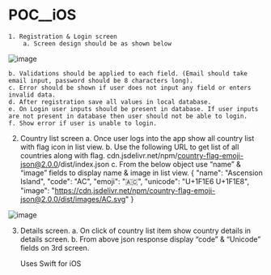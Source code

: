# POC__iOS
    1. Registration & Login screen 
        a. Screen design should be as shown below
    
     
   ![image](https://github.com/Rupesh-11/POC__iOS/assets/59641297/450a0e5b-3597-430c-a717-a5dbdf8658c7)

    
    
    
    
    
    
    
    
    
    
    
    
    
    
    
    
    
    
    
    
    
    
    
    
    
    
    
    
    

    b. Validations should be applied to each field. (Email should take email input, password should be 8 characters long).
    c. Error should be shown if user does not input any field or enters invalid data.
    d. After registration save all values in local database.
    e. On Login user inputs should be present in database. If user inputs are not present in database then user should not be able to login.
    f. Show error if user is unable to login.
    
    
 2. Country list screen
       a. Once user logs into the app show all country list with flag icon in list view.
       b. Use the following URL to get list of all countries along with flag.
       cdn.jsdelivr.net/npm/country-flag-emoji-json@2.0.0/dist/index.json
       c. From the below object use “name” & “image” fields to display name & image in list view.
       {
       "name": "Ascension Island",
       "code": "AC",
       "emoji": "🇦🇨",
       "unicode": "U+1F1E6 U+1F1E8",
       "image": "https://cdn.jsdelivr.net/npm/country-flag-emoji-json@2.0.0/dist/images/AC.svg"
       }




![image](https://github.com/Rupesh-11/POC__iOS/assets/59641297/dafec8ab-1d2d-43c7-b40c-68489a337aa0)







































3. Details screen.
   a. On click of country list item show country details in details screen.
   b. From above json response display “code” & “Unicode” fields on 3rd screen.  
   
   Uses Swift for iOS
        
        
        
        
        
        
        
        
        
        
        
        
        
        
        
        
        
        
        
        
        
        
        
        
        
        
        
        
        
        

       
